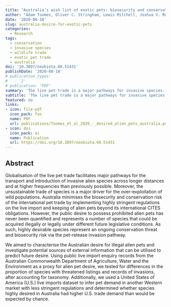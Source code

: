```yaml
---
title: "Australia’s wish list of exotic pets: biosecurity and conservation implications of desired alien and illegal pet species"
author: "Adam Toomes, Oliver C. Stringham, Lewis Mitchell, Joshua V. Ross, Phillip Cassey"
date: '2020-08-18'
slug: australia-desire-for-exotic-pets
categories:
  - Research
tags:
  - conservation
  - invasive species
  - wildlife trade
  - exotic pet trade
  - australia
doi: '10.3897/neobiota.60.51431'
publishDate: '2020-08-18'
# publication_types:
#   - '2'
# publication: 'PDF'
summary: 'The live pet trade is a major pathways for invasive species. Australia imposes tough regulations against the trade of non-native animals as pets. However, there exists an illegal trade of these animals in Australia that threatens biosecurity. Here, we used government records of enquiries from the general public to assess the characteristics of species that are likely desired as pets. We found that desired species are more likely to invasive species elsewhere or at risk of extinction due to trade. Our findings suggest that in absence of strict laws, an unregulated pet trade would threaten Australian biosecurity and global conservation efforts.'
subtitle: 'The live pet trade is a major pathways for invasive species. Australia imposes tough regulations against the trade of non-native animals as pets. However, there exists an illegal trade of these animals in Australia that threatens biosecurity. Here, we used government records of enquiries from the general public to assess the characteristics of species that are likely desired as pets. We found that desired species are more likely to invasive species elsewhere or at risk of extinction due to trade. Our findings suggest that in absence of strict laws, an unregulated pet trade would threaten Australian biosecurity and global conservation efforts.'
featured: no
links:
- icon: file-pdf
  icon_pack: fas
  name: PDF
  url: publications/Toomes_et_al_2020_-_desired_alien_pets_australia.pdf
- icon: doi
  icon_pack: ai
  name: Publication
  url: https://doi.org/10.3897/neobiota.60.51431
---
```


## Abstract

Globalisation of the live pet trade facilitates major pathways for the transport and introduction of invasive alien species across longer distances and at higher frequencies than previously possible. Moreover, the unsustainable trade of species is a major driver for the over-exploitation of wild populations. Australia minimises the biosecurity and conservation risk of the international pet trade by implementing highly stringent regulations on the live import and keeping of alien pets beyond its international CITES obligations. However, the public desire to possess prohibited alien pets has never been quantified and represents a number of species that could be acquired illegally or legally under different future legislative conditions. As such, highly desirable species represent an ongoing conservation threat and biosecurity risk via the pet-release invasion pathway. 

We aimed to characterise the Australian desire for illegal alien pets and investigate potential sources of external information that can be utilised to predict future desire. Using public live import enquiry records from the Australian Commonwealth Department of Agriculture, Water and the Environment as a proxy for alien pet desire, we tested for differences in the proportion of species with threatened listings and records of invasions, after accounting for taxonomy. Additionally, we used a United States of America (U.S.) live imports dataset to infer pet demand in another Western market with less stringent regulations and determined whether species highly desired in Australia had higher U.S. trade demand than would be expected by chance.